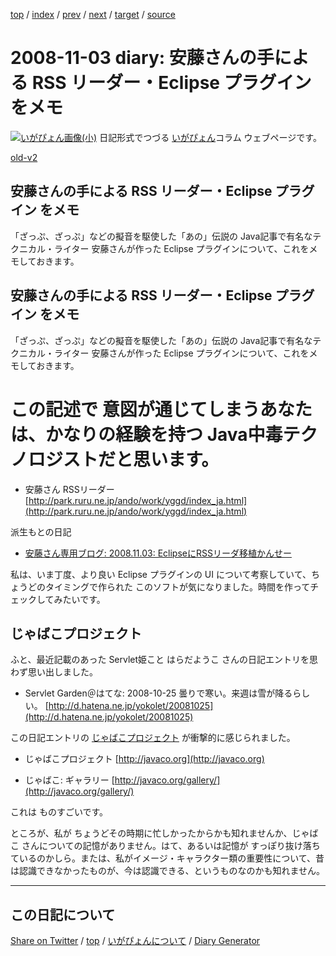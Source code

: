[top](../index.html) 
 / [index](index.html) 
 / [prev](ig081031.html) 
 / [next](ig081104.html) 
 / [target](https://igapyon.github.io/diary/2008/ig081103.html) 
 / [source](https://github.com/igapyon/diary/blob/gh-pages/2008/ig081103.src.md) 

2008-11-03 diary: 安藤さんの手による RSS リーダー・Eclipse プラグイン をメモ
=====================================================================================================
[![いがぴょん画像(小)](https://igapyon.github.io/diary/images/iga200306s.jpg "いがぴょん")](https://igapyon.github.io/diary/memo/memoigapyon.html) 日記形式でつづる [いがぴょん](https://igapyon.github.io/diary/memo/memoigapyon.html)コラム ウェブページです。

[old-v2](ig081103-orig.html)

## 安藤さんの手による RSS リーダー・Eclipse プラグイン をメモ

「ざっぷ、ざっぷ」などの擬音を駆使した「あの」伝説の Java記事で有名なテクニカル・ライター 安藤さんが作った Eclipse プラグインについて、これをメモしておきます。


## 安藤さんの手による RSS リーダー・Eclipse プラグイン をメモ

「ざっぷ、ざっぷ」などの擬音を駆使した「あの」伝説の Java記事で有名なテクニカル・ライター 安藤さんが作った Eclipse プラグインについて、これをメモしておきます。
# この記述で 意図が通じてしまうあなたは、かなりの経験を持つ Java中毒テクノロジストだと思います。

* 安藤さん RSSリーダー
  [http://park.ruru.ne.jp/ando/work/yggd/index_ja.html](http://park.ruru.ne.jp/ando/work/yggd/index_ja.html)

派生もとの日記

* [安藤さん専用ブログ: 2008.11.03: EclipseにRSSリーダ移植かんせー](http://www.foobar.boo.jp/?eid=768585)

私は、いま丁度、より良い Eclipse プラグインの UI について考察していて、ちょうどのタイミングで作られた このソフトが気になりました。時間を作ってチェックしてみたいです。

## じゃばこプロジェクト

ふと、最近記載のあった Servlet姫こと はらだようこ さんの日記エントリを思わず思い出しました。

* Servlet Garden＠はてな: 2008-10-25 曇りで寒い。来週は雪が降るらしい。
  [http://d.hatena.ne.jp/yokolet/20081025](http://d.hatena.ne.jp/yokolet/20081025)

この日記エントリの [じゃばこプロジェクト](http://javaco.org) が衝撃的に感じられました。

* じゃばこプロジェクト
  [http://javaco.org](http://javaco.org)
  
* じゃばこ: ギャラリー
  [http://javaco.org/gallery/](http://javaco.org/gallery/)

これは ものすごいです。

ところが、私が ちょうどその時期に忙しかったからかも知れませんか、じゃばこ さんについての記憶がありません。はて、あるいは記憶が すっぽり抜け落ちているのかしら。または、私がイメージ・キャラクター類の重要性について、昔は認識できなかったものが、今は認識できる、というものなのかも知れません。


----------------------------------------------------------------------------------------------------

## この日記について

[Share on Twitter](https://twitter.com/intent/tweet?hashtags=igapyon%2Cdiary%2C%E3%81%84%E3%81%8C%E3%81%B4%E3%82%87%E3%82%93&text=%E5%AE%89%E8%97%A4%E3%81%95%E3%82%93%E3%81%AE%E6%89%8B%E3%81%AB%E3%82%88%E3%82%8B+RSS+%E3%83%AA%E3%83%BC%E3%83%80%E3%83%BC%E3%83%BBEclipse+%E3%83%97%E3%83%A9%E3%82%B0%E3%82%A4%E3%83%B3+%E3%82%92%E3%83%A1%E3%83%A2&url=https%3A%2F%2Figapyon.github.io%2Fdiary%2F2008%2Fig081103.html) / [top](../index.html) / [いがぴょんについて](https://igapyon.github.io/diary/memo/memoigapyon.html) / [Diary Generator](https://github.com/igapyon/igapyonv3)
